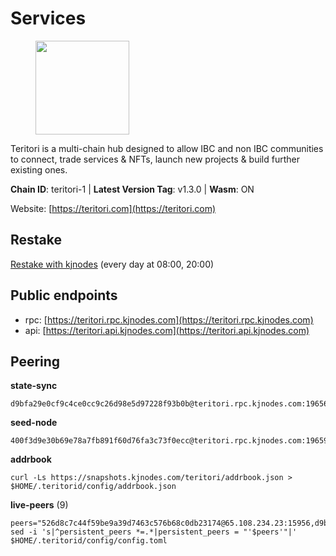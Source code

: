 # Services

<figure><img src="https://raw.githubusercontent.com/kj89/testnet_manuals/main/pingpub/logos/teritori.png" width="150" alt=""><figcaption></figcaption></figure>

Teritori is a multi-chain hub designed to allow IBC and non IBC communities  to connect, trade services & NFTs, launch new projects & build further existing ones.

**Chain ID**: teritori-1 | **Latest Version Tag**: v1.3.0 | **Wasm**: ON

Website: [https://teritori.com](https://teritori.com)

## Restake

[Restake with kjnodes](https://restake.app/teritori/torivaloper184ln03hkpt75uhrrr26f66kvcqvf4yn4nc2xjm) (every day at 08:00, 20:00)
## Public endpoints

* rpc: [https://teritori.rpc.kjnodes.com](https://teritori.rpc.kjnodes.com)
* api: [https://teritori.api.kjnodes.com](https://teritori.api.kjnodes.com)

## Peering

**state-sync**

```
d9bfa29e0cf9c4ce0cc9c26d98e5d97228f93b0b@teritori.rpc.kjnodes.com:19656
```

**seed-node**

```
400f3d9e30b69e78a7fb891f60d76fa3c73f0ecc@teritori.rpc.kjnodes.com:19659
```

**addrbook**
```
curl -Ls https://snapshots.kjnodes.com/teritori/addrbook.json > $HOME/.teritorid/config/addrbook.json
```

**live-peers** (9)
```
peers="526d8c7c44f59be9a39d7463c576b68c0db23174@65.108.234.23:15956,d9bfa29e0cf9c4ce0cc9c26d98e5d97228f93b0b@65.109.88.38:19656,009e25e99e3f8fde86d283d4b8b0ce2f777cde53@138.201.8.248:53656,5a98d637a16b16bf425a4a785c9d11a7d1e5b8a0@65.21.131.215:26736,ff8f8c1b4cf70f38e1c370af05a40c1845022ae8@51.79.103.43:26656,26d6ee4138c7533c5541722c6e1ecc6d60d47a86@104.193.254.42:26656,2f93424bd346b857bd5164eaac0b2bfd5fd644c0@144.91.127.252:26656,106490318e51355bc6d72e7941a0080f8b8256b9@185.16.39.14:26656,b336b83d9bab0b8cf96a3833efcbc196fab63fdd@212.95.51.215:36656"
sed -i 's|^persistent_peers *=.*|persistent_peers = "'$peers'"|' $HOME/.teritorid/config/config.toml
```
